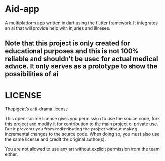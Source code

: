 # Aid-app
A multiplatform app written in dart using the flutter framework. It integrates an ai that will provide help with injuries and illneses.

## Note that this project is only created for educational purposes and this is not 100% reliable and shouldn't be used for actual medical advice. It only serves as a prototype to show the possibilities of ai

# LICENSE

Thepigcat’s anti-drama license

This open-source license gives you permission to use the source code, fork this project and
modify it for contribution to the main project or private use. But it prevents
you from redistributing the project without making incremental changes to the source code. 
When doing so, you must also use the same license and credit the original author(s).

You are not allowed to use any art without explicit permission from the team either.
